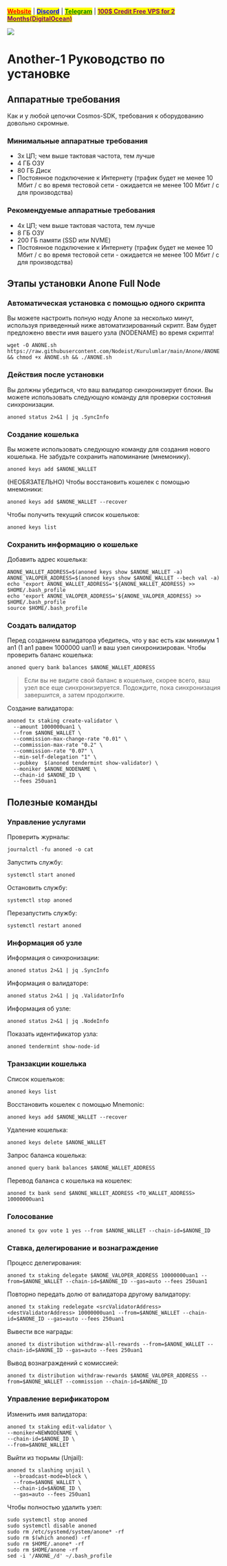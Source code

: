 &#x20;                             [<mark style="color:red;">**Website**</mark>](https://nodeist.net/) | [<mark style="color:blue;">**Discord**</mark>](https://discord.gg/ypx7mJ6Zzb) | [<mark style="color:green;">**Telegram**</mark>](https://t.me/noodeist) | [<mark style="color:purple;">**100$ Credit Free VPS for 2 Months(DigitalOcean)**</mark>](https://nodeist.net/)<mark style="color:purple;"></mark>

![](https://i.hizliresim.com/cdpen5h.png)

# Another-1 Руководство по установке
## Аппаратные требования
Как и у любой цепочки Cosmos-SDK, требования к оборудованию довольно скромные.

### Минимальные аппаратные требования
  - 3x ЦП; чем выше тактовая частота, тем лучше
  - 4 ГБ ОЗУ
  - 80 ГБ Диск
  - Постоянное подключение к Интернету (трафик будет не менее 10 Мбит / с во время тестовой сети - ожидается не менее 100 Мбит / с для производства)

### Рекомендуемые аппаратные требования
  - 4x ЦП; чем выше тактовая частота, тем лучше
  - 8 ГБ ОЗУ
  - 200 ГБ памяти (SSD или NVME)
  - Постоянное подключение к Интернету (трафик будет не менее 10 Мбит / с во время тестовой сети - ожидается не менее 100 Мбит / с для производства)

## Этапы установки Anone Full Node
### Автоматическая установка с помощью одного скрипта
Вы можете настроить полную ноду Anone за несколько минут, используя приведенный ниже автоматизированный скрипт.
Вам будет предложено ввести имя вашего узла (NODENAME) во время скрипта!

```
wget -O ANONE.sh https://raw.githubusercontent.com/Nodeist/Kurulumlar/main/Anone/ANONE && chmod +x ANONE.sh && ./ANONE.sh
```
### Действия после установки

Вы должны убедиться, что ваш валидатор синхронизирует блоки.
Вы можете использовать следующую команду для проверки состояния синхронизации.
```
anoned status 2>&1 | jq .SyncInfo
```

### Создание кошелька
Вы можете использовать следующую команду для создания нового кошелька. Не забудьте сохранить напоминание (мнемонику).
```
anoned keys add $ANONE_WALLET
```

(НЕОБЯЗАТЕЛЬНО) Чтобы восстановить кошелек с помощью мнемоники:
```
anoned keys add $ANONE_WALLET --recover
```

Чтобы получить текущий список кошельков:
```
anoned keys list
```
### Сохранить информацию о кошельке
Добавить адрес кошелька:
```
ANONE_WALLET_ADDRESS=$(anoned keys show $ANONE_WALLET -a)
ANONE_VALOPER_ADDRESS=$(anoned keys show $ANONE_WALLET --bech val -a)
echo 'export ANONE_WALLET_ADDRESS='${ANONE_WALLET_ADDRESS} >> $HOME/.bash_profile
echo 'export ANONE_VALOPER_ADDRESS='${ANONE_VALOPER_ADDRESS} >> $HOME/.bash_profile
source $HOME/.bash_profile
```


### Создать валидатор
Перед созданием валидатора убедитесь, что у вас есть как минимум 1 an1 (1 an1 равен 1000000 uan1) и ваш узел синхронизирован.
Чтобы проверить баланс кошелька:
```
anoned query bank balances $ANONE_WALLET_ADDRESS
```
> Если вы не видите свой баланс в кошельке, скорее всего, ваш узел все еще синхронизируется. Подождите, пока синхронизация завершится, а затем продолжите.

Создание валидатора:
```
anoned tx staking create-validator \
  --amount 1000000uan1 \
  --from $ANONE_WALLET \
  --commission-max-change-rate "0.01" \
  --commission-max-rate "0.2" \
  --commission-rate "0.07" \
  --min-self-delegation "1" \
  --pubkey  $(anoned tendermint show-validator) \
  --moniker $ANONE_NODENAME \
  --chain-id $ANONE_ID \
  --fees 250uan1
```


## Полезные команды
### Управление услугами
Проверить журналы:
```
journalctl -fu anoned -o cat
```

Запустить службу:
```
systemctl start anoned
```

Остановить службу:
```
systemctl stop anoned
```

Перезапустить службу:
```
systemctl restart anoned
```

### Информация об узле
Информация о синхронизации:
```
anoned status 2>&1 | jq .SyncInfo
```

Информация о валидаторе:
```
anoned status 2>&1 | jq .ValidatorInfo
```

Информация об узле:
```
anoned status 2>&1 | jq .NodeInfo
```

Показать идентификатор узла:
```
anoned tendermint show-node-id
```

### Транзакции кошелька
Список кошельков:
```
anoned keys list
```

Восстановить кошелек с помощью Mnemonic:
```
anoned keys add $ANONE_WALLET --recover
```

Удаление кошелька:
```
anoned keys delete $ANONE_WALLET
```

Запрос баланса кошелька:
```
anoned query bank balances $ANONE_WALLET_ADDRESS
```

Перевод баланса с кошелька на кошелек:
```
anoned tx bank send $ANONE_WALLET_ADDRESS <TO_WALLET_ADDRESS> 10000000uan1
```

### Голосование
```
anoned tx gov vote 1 yes --from $ANONE_WALLET --chain-id=$ANONE_ID
```

### Ставка, делегирование и вознаграждение
Процесс делегирования:
```
anoned tx staking delegate $ANONE_VALOPER_ADDRESS 10000000uan1 --from=$ANONE_WALLET --chain-id=$ANONE_ID --gas=auto --fees 250uan1
```

Повторно передать долю от валидатора другому валидатору:
```
anoned tx staking redelegate <srcValidatorAddress> <destValidatorAddress> 10000000uan1 --from=$ANONE_WALLET --chain-id=$ANONE_ID --gas=auto --fees 250uan1
```

Вывести все награды:
```
anoned tx distribution withdraw-all-rewards --from=$ANONE_WALLET --chain-id=$ANONE_ID --gas=auto --fees 250uan1
```

Вывод вознаграждений с комиссией:
```
anoned tx distribution withdraw-rewards $ANONE_VALOPER_ADDRESS --from=$ANONE_WALLET --commission --chain-id=$ANONE_ID
```

### Управление верификатором
Изменить имя валидатора:
```
anoned tx staking edit-validator \
--moniker=NEWNODENAME \
--chain-id=$ANONE_ID \
--from=$ANONE_WALLET
```

Выйти из тюрьмы (Unjail):
```
anoned tx slashing unjail \
  --broadcast-mode=block \
  --from=$ANONE_WALLET \
  --chain-id=$ANONE_ID \
  --gas=auto --fees 250uan1
```


Чтобы полностью удалить узел:
```
sudo systemctl stop anoned
sudo systemctl disable anoned
sudo rm /etc/systemd/system/anone* -rf
sudo rm $(which anoned) -rf
sudo rm $HOME/.anone* -rf
sudo rm $HOME/anone -rf
sed -i '/ANONE_/d' ~/.bash_profile
```
